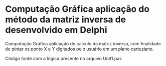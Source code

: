 # Computação Gráfica aplicação do método da matriz inversa de desenvolvido em Delphi

Computação Gráfica aplicação do calculo da matriz inversa, com finalidade de pintar os ponto X e Y digitados pelo usuário em um plano carteziano.

Código fonte com a lógica presente no arquivo Unit1.pas
